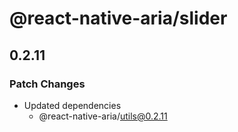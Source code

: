 # @react-native-aria/slider

## 0.2.11

### Patch Changes

- Updated dependencies
  - @react-native-aria/utils@0.2.11
